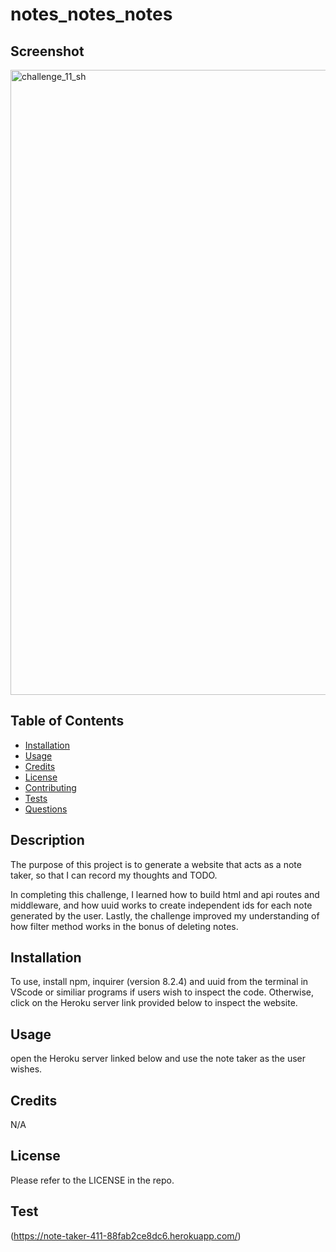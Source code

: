 # notes_notes_notes

## Screenshot 

<img width="1000" alt="challenge_11_sh" src="https://github.com/Veladare/laudTheSVGMaker/assets/126302466/a36055ca-fca8-411d-8171-4189e38d1d9e">

## Table of Contents
  
* [Installation](#installation)
* [Usage](#usage)
* [Credits](#credits)
* [License](#license)
* [Contributing](#contributing)
* [Tests](#tests)
* [Questions](#questions)


## Description

The purpose of this project is to generate a website that acts as a note taker, so that I can record my thoughts and TODO.

In completing this challenge, I learned how to build html and api routes and middleware, and how uuid works to create independent ids for each note generated by the user. Lastly, the challenge improved my understanding of how filter method works in the bonus of deleting notes. 



## Installation 

To use, install npm, inquirer (version 8.2.4) and uuid from the terminal in VScode or similiar programs if users wish to inspect the code. Otherwise, click on the Heroku server link provided below to inspect the website. 

## Usage

open the Heroku server linked below and use the note taker as the user wishes. 

## Credits

N/A

## License

Please refer to the LICENSE in the repo.

## Test

(https://note-taker-411-88fab2ce8dc6.herokuapp.com/)